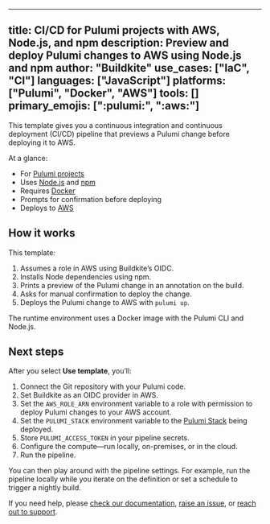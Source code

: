 <!--
*** This is a example README with the details to include for your template.
***
*** To use this example:
*** 1. Make a copy of this file in the directory for your template.
*** 2. Edit the copy to suit your template.
*** 3. Delete this comment block, ensuring there are no leading spaces before the frontmatter.
***
*** If you have any trouble, submit a PR, and we'll get back to you.
*** Thank you!
***
***
*** Front Matter Key
***
*** title: <CI/CD for [technology] with [key features]>
*** description: <Short description of the use case>
*** author: <Organization or person in double quotes>
*** use_cases: <Array of use cases in format ["IaC", "CI"]>
*** languages: <Array of programming languages in format ["JavaScript", "Go"]>
*** platforms: <Array of platforms in format ["Pulumi", "Docker", "AWS"]>
*** tools: <Array of tools in format ["clippy", "cargo"]>
*** primary_emojis: <Array of Buildkite emoji shortcodes for rendering in search results [":buildkite:", ":aws:"]
***
***
*** Content Guide
***
*** Intro paragraph: This template gives you a continuous integration and
*** continuous deployment (CI/CD) pipeline that <high-level description of pipeline goal>.
***
*** At a glance:
*** - For <X>
*** - Uses <X>
*** - Requires <X>
*** - <Additional relevant behavior>
*** - Deploys to <X>
***
*** H2: How it works
*** This template:
*** 1. <Talk through steps in detail>
*** 2. <...More steps...>
*** <Additional details about how the pipeline runs and the runtime environment>
***
*** H2: Next steps
*** After you select **Use template**, you’ll:
*** 1. Connect the Git repository with your <X>.
*** 2. <Any modifications to the template like commands, environment variables, secrets>
*** 3. Configure the compute—run locally, on-premises, or in the cloud.
*** 4. Run the pipeline.
***
*** Footer:
*** <You can then play around...>
*** <If you need help,...>
-->

---
title: CI/CD for Pulumi projects with AWS, Node.js, and npm
description: Preview and deploy Pulumi changes to AWS using Node.js and npm
author: "Buildkite"
use_cases: ["IaC", "CI"]
languages: ["JavaScript"]
platforms: ["Pulumi", "Docker", "AWS"]
tools: []
primary_emojis: [":pulumi:", ":aws:"]
---

This template gives you a continuous integration and continuous deployment (CI/CD) pipeline that previews a Pulumi change before deploying it to AWS.

At a glance:

- For [Pulumi projects](https://www.pulumi.com/)
- Uses [Node.js](https://www.pulumi.com/) and [npm](https://www.npmjs.com/)
- Requires [Docker](https://www.npmjs.com/)
- Prompts for confirmation before deploying
- Deploys to [AWS](https://aws.amazon.com/)

## How it works

This template:

1. Assumes a role in AWS using Buildkite’s OIDC.
2. Installs Node dependencies using npm.
3. Prints a preview of the Pulumi change in an annotation on the build.
4. Asks for manual confirmation to deploy the change.
5. Deploys the Pulumi change to AWS with `pulumi up`.

The runtime environment uses a Docker image with the Pulumi CLI and Node.js.

## Next steps

After you select **Use template**, you’ll:

1. Connect the Git repository with your Pulumi code.
2. Set Buildkite as an OIDC provider in AWS.
3. Set the `AWS_ROLE_ARN` environment variable to a role with permission to deploy Pulumi changes to your AWS account.
4. Set the `PULUMI_STACK` environment variable to the [Pulumi Stack](https://buildkite.com/support) being deployed.
5. Store `PULUMI_ACCESS_TOKEN` in your pipeline secrets.
6. Configure the compute—run locally, on-premises, or in the cloud.
7. Run the pipeline.

You can then play around with the pipeline settings. For example, run the pipeline locally while you iterate on the definition or set a schedule to trigger a nightly build.

If you need help, please [check our documentation](https://buildkite.com/docs/pipelines/configuration-overview), [raise an issue](https://github.com/buildkite/templates/issues), or [reach out to support](https://buildkite.com/support).
